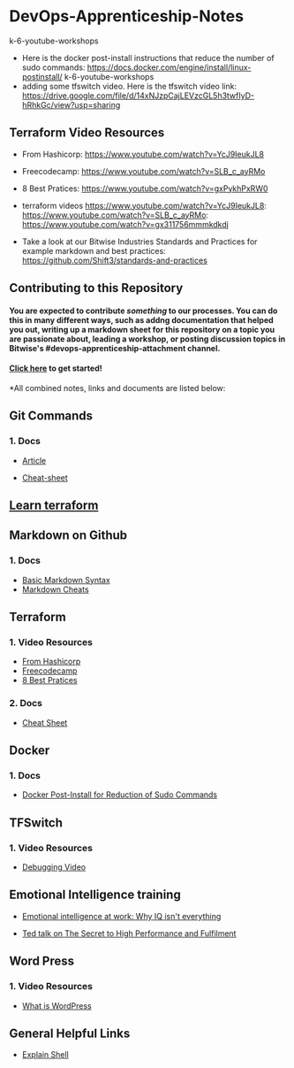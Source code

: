 # DevOps-Apprenticeship-Notes
k-6-youtube-workshops
* Here is the docker post-install instructions that reduce the number of sudo commands: https://docs.docker.com/engine/install/linux-postinstall/
k-6-youtube-workshops
*  adding some tfswitch video. Here is the tfswitch video link: https://drive.google.com/file/d/14xNJzpCajLEVzcGL5h3twfIyD-hRhkGc/view?usp=sharing

##  Terraform Video Resources
* From Hashicorp: https://www.youtube.com/watch?v=YcJ9IeukJL8
* Freecodecamp: https://www.youtube.com/watch?v=SLB_c_ayRMo
* 8 Best Pratices: https://www.youtube.com/watch?v=gxPykhPxRW0


* terraform videos 
https://www.youtube.com/watch?v=YcJ9IeukJL8: 
https://www.youtube.com/watch?v=SLB_c_ayRMo: 
https://www.youtube.com/watch?v=gx311756mmmkdkdj




* Take a look at our Bitwise Industries Standards and Practices for example markdown and best practices: https://github.com/Shift3/standards-and-practices


## Contributing to this Repository

#### You are expected to contribute _something_ to our processes. You can do this in many different ways, such as addng documentation that helped you out, writing up a markdown sheet for this repository on a topic you are passionate about, leading a workshop, or posting discussion topics in Bitwise's #devops-apprenticeship-attachment channel.



#### [Click here](https://docs.github.com/en/get-started/quickstart/contributing-to-projects) to get started!

*All combined notes, links and documents are listed below:


## Git Commands

### 1. Docs
- [Article](https://dzone.com/articles/top-20-git-commands-with-examples)

- [Cheat-sheet](https://phoenixnap.com/kb/wp-content/uploads/2021/11/git-commands-cheat-sheet-by-pnap-v2.pdf)

## [Learn terraform ](https://youtu.be/iRaai1IBlB0)


## Markdown on Github

### 1. Docs
- [Basic Markdown Syntax](https://docs.github.com/en/get-started/writing-on-github/getting-started-with-writing-and-formatting-on-github/basic-writing-and-formatting-syntax)
- [Markdown Cheats](https://github.com/adam-p/markdown-here/wiki/Markdown-Cheatsheet#videos)



##  Terraform 

### 1. Video Resources
- [From Hashicorp](https://www.youtube.com/watch?v=YcJ9IeukJL8)
- [Freecodecamp](https://www.youtube.com/watch?v=SLB_c_ayRMo)
- [8 Best Pratices](https://www.youtube.com/watch?v=gxPykhPxRW0)

### 2. Docs
- [Cheat Sheet](https://spacelift.io/blog/terraform-commands-cheat-sheet)



## Docker 

### 1. Docs
- [Docker Post-Install for Reduction of Sudo Commands](https://docs.docker.com/engine/install/linux-postinstall/)


## TFSwitch

### 1. Video Resources
- [Debugging Video](https://drive.google.com/file/d/14xNJzpCajLEVzcGL5h3twfIyD-hRhkGc/view?usp=sharing)



## Emotional Intelligence training

- [Emotional intelligence at work: Why IQ isn't everything](https://youtu.be/7ngIFlmRRPQ)

- [Ted talk on The Secret to High Performance and Fulfilment](https://youtu.be/HTfYv3IEOqM) 

## Word Press

### 1. Video Resources
- [What is WordPress](https://www.youtube.com/watch?v=c7kxhwxific)


## General Helpful Links 
- [Explain Shell](https://explainshell.com/)
  



